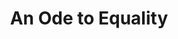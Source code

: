 ---
pid: fs80
title: An Ode to Equality
location_transcription: Olde City
coordinates: "[-75.143124, 39.952864]"
zipcode: '19104'
gen_neighborhood: West Philadelphia
neighborhood: University City,Belmont,Parkside,Powelton Village
outside_phl: 
age: '20'
age_range: 20-29
instagram: 
image_file_name: fs_80.jpg
proposal_transcription: A poem dedicated to Philadelphia & our belief in equality
  for all. Surrounding are people from all ethnicities. holding hands/brushes to show
  unity and participation. [figures standing around large scroll, holding hands]
topic: Education,Unity
topic_summary: 0, 0, 0
type: Conceptual,Image
keywords_other: poetry, equality, participation
credit: 
image_labels: 
twitter: 
facebook: 
permalink: "/monuments/fs80/"
layout: item-page
---